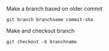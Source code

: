 
Make a branch based on older commit
```
git branch branchname commit-sha
```
Make and checkout branch
```
git checkout -b branchname
```

